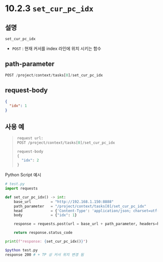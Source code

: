 ﻿# 10.2.3 `set_cur_pc_idx`

## 설명

`set_cur_pc_idx`

- `POST` : 현재 커서를 index 라인에 위치 시키는 함수

## path-parameter

```python
POST /project/context/tasks[0]/set_cur_pc_idx
```

## request-body
```json
{
  "idx": 1
}
```

## 사용 예

<blockquote>

```python
request url:
POST /project/context/tasks[0]/set_cur_pc_idx

request-body
{
  "idx": 2
}
```

</blockquote>

Python Script 예시

```python
# test.py
import requests

def set_cur_pc_idx() -> int:
    base_url         = "http://192.168.1.150:8888"
    path_parameter   = "/project/context/tasks[0]/set_cur_pc_idx"
    head             = {'Content-Type': 'application/json; charset=utf-8'}
    body             = {"idx": 1}

    response = requests.post(url = base_url + path_parameter, headers=head, json=body)

    return response.status_code

print(f"response: {set_cur_pc_idx()}")
```
```sh
$python test.py 
response 200 # + TP 상 커서 위치 변경 됨
```